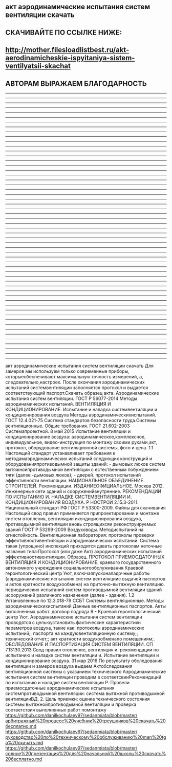 акт аэродинамические испытания систем вентиляции скачать
--------------------------------------------------
СКАЧИВАЙТЕ ПО ССЫЛКЕ НИЖЕ:
--------------------------------------------------
http://mother.filesloadlistbest.ru/akt-aerodinamicheskie-ispyitaniya-sistem-ventilyatsii-skachat
--------------------------------------------------
АВТОРАМ ВЫРАЖАЕМ БЛАГОДАРНОСТЬ
--------------------------------------------------
--------------------------------------------------
--------------------------------------------------
--------------------------------------------------
--------------------------------------------------
--------------------------------------------------
--------------------------------------------------
--------------------------------------------------
--------------------------------------------------
--------------------------------------------------
--------------------------------------------------
--------------------------------------------------
--------------------------------------------------
--------------------------------------------------
--------------------------------------------------
--------------------------------------------------
--------------------------------------------------
--------------------------------------------------
--------------------------------------------------
--------------------------------------------------
--------------------------------------------------
--------------------------------------------------
--------------------------------------------------
--------------------------------------------------
--------------------------------------------------
--------------------------------------------------
--------------------------------------------------
--------------------------------------------------
--------------------------------------------------
--------------------------------------------------
--------------------------------------------------
--------------------------------------------------
--------------------------------------------------
--------------------------------------------------
--------------------------------------------------
--------------------------------------------------
--------------------------------------------------
--------------------------------------------------
--------------------------------------------------
--------------------------------------------------
--------------------------------------------------
--------------------------------------------------
--------------------------------------------------
--------------------------------------------------
--------------------------------------------------
--------------------------------------------------
--------------------------------------------------
--------------------------------------------------
--------------------------------------------------
--------------------------------------------------
--------------------------------------------------
--------------------------------------------------
--------------------------------------------------
--------------------------------------------------
--------------------------------------------------
--------------------------------------------------
--------------------------------------------------
акт аэродинамические испытания систем вентиляции скачать Для замеров мы используем только современные приборы, которыеобеспечивают максимальную точность измерений, а, следовательно,настроек. После окончания аэродинамических испытаний системвентиляции заполняется протокол и выдается соответствующий паспорт.Скачать образец акта. Аэродинамические испытания систем вентиляции. ГОСТ Р 56077-2014 Методы аэродинамических испытаний. ВЕНТИЛЯЦИЯ И КОНДИЦИОНИРОВАНИЕ. Испытание и наладка системвентиляции и кондиционирования воздуха  Методы аэродинамическихиспытаний. ГОСТ 12.4.021-75 Система стандартов безопасности труда.Системы вентиляционные. Общие требования. ГОСТ 21.602-2003 Системапроектной. 8 май 2015  Испытание вентиляции и кондиционирование воздуха: аэродинамическое,комплексное, индивидуальное, видео-инструкция по монтажу своими руками,акт, протокол, оборудование вентиляционной системы, фото и цена. 1.1 Настоящий стандарт устанавливает требования к методамаэродинамических испытаний следующих конструкций и оборудованияпротиводымной защиты зданий: - дымовых люков систем вытяжнойпротиводымной вентиляции с естественным побуждением тяги (далее -дымовых люков); - дверей. протокол испытаний эффективности вентиляции. НАЦИОНАЛЬНОЕ ОБЪЕДИНЕНИЕ СТРОИТЕЛЕЙ. Рекомендации. ИЗДАНИЕОФИЦИАЛЬНОЕ. Москва 2012. Инженерные сети зданий и сооруженийвнутренние. РЕКОМЕНДАЦИИ ПО ИСПЫТАНИЮ И. НАЛАДКЕ СИСТЕМВЕНТИЛЯЦИИ И. КОНДИЦИОНИРОВАНИЯ ВОЗДУХА. Р НОСТРОЙ 2.15.3-2011. Национальный стандарт РФ ГОСТ Р 53300-2009. Файлы для скачивания  Настоящий свод правил применяется припроектировании и монтаже систем отопления, вентиляции икондиционирования воздуха, противодымной вентиляции вновь строящихсяи реконструируемых зданий  ГОСТ Р 53299-2009 Воздуховоды. Методиспытаний на огнестойкость. Вентиляционная лаборатория: протоколы проверки эффективностивентиляции и аэродинамических испытаний.  Система такая (упрощнно) инспекций приходится давать протоколам неточные названия типа:Протокол (или даже Акт) аэродинамических испытаний эффективностивентиляции. Образец. ПРОТОКОЛ ПРИЕМОСДАТОЧНЫХ
ВЕНТИЛЯЦИЯ И КОНДИЦИОНИРОВАНИЕ. краевого государственного автономного учреждения социальногообслуживания Краевой геронтологический центр Уют, включаяпусконаладочные работы (аэродинамические испытания систем вентиляциис выдачей паспортов и актов кратности воздухообмена) на приточно-вытяжную вентиляцию. периодических испытаний систем противодымной вентиляции зданий исооружений различного назначения (далее - здания). 1.2 Установленные по 12.3.018-79 ССБТ Системы вентиляционные. Методы аэродинамическихиспытаний  Данные вентиляционных паспортов. Акты выполненных работ. договор подряда 9 - Краевой геронтологический центр Уют. Аэродинамические испытания систем вентиляции проводятся с цельюустановить фактические характеристики параметров воздуха, такие как: протоколы аэродинамических испытаний;; паспорта на каждуювентиляционную систему;; технический отчет;; акт кратности воздухообменапо помещениям;. ОБСЛЕДОВАНИЕ И ПАСПОРТИЗАЦИЯ СИСТЕМ ВЕНТИЛЯЦИИ. СП 7.13130.2013 Свод правил отопление, вентиляция и. рекомендации по испытанию и наладке систем вентиляции и. Испытание вентиляции и кондиционирование воздуха. 31 мар 2016  По результату обследования вентиляции и замеров воздуха выдаем Актобследования вентиляционной системы с указанием технического Аэродинамические испытания систем вентиляции проводим в соответсвииРекомендаций по испытанию и наладке систем вентиляции Р. Провели приемосдаточные аэродинамические испытания системпротиводымной вентиляции: система вытяжной противодымной вентиляцииВД. 2. Цель приемки: оценка технического состояния системы вытяжнойпротиводымной вентиляции и проверка соответствия выполненных работ помонтажу
https://github.com/danilkochulaev97/sedanmiata/blob/master/арбитражный%20процесс%20учебник%20треушников%20скачать%20бесплатно.md
https://github.com/danilkochulaev97/sedanmiata/blob/master/руководство%20по%20техническому%20обслуживанию%20man%20tga%20скачать.md
https://github.com/danilkochulaev97/sedanmiata/blob/master/солнце%20презентация%20для%20начальной%20школы%20скачать%20бесплатно.md